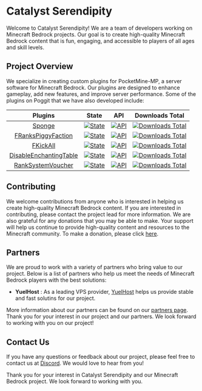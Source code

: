 # Catalyst Serendipity

Welcome to Catalyst Serendipity! We are a team of developers working on Minecraft Bedrock projects. Our goal is to create high-quality Minecraft Bedrock content that is fun, engaging, and accessible to players of all ages and skill levels.

## Project Overview

We specialize in creating custom plugins for PocketMine-MP, a server software for Minecraft Bedrock. Our plugins are designed to enhance gameplay, add new features, and improve server performance. Some of the plugins on Poggit that we have also developed include:

| Plugins | State | API | Downloads Total |
| :-----: | :---: | :-: | :-------: |
| [Sponge](https://github.com/Catalyst-Serendipity/Sponge) | [![State](https://poggit.pmmp.io/shield.state/Sponge)](https://poggit.pmmp.io/p/Sponge) | [![API](https://poggit.pmmp.io/shield.api/Sponge)](https://poggit.pmmp.io/p/Sponge) | [![Downloads Total](https://poggit.pmmp.io/shield.dl.total/Sponge)](https://poggit.pmmp.io/p/Sponge) |
| [FRanksPiggyFaction](https://github.com/FRashkar-pm/FRanksPiggyFaction) | [![State](https://poggit.pmmp.io/shield.state/FRanksPiggyFaction)](https://poggit.pmmp.io/p/FRanksPiggyFaction) | [![API](https://poggit.pmmp.io/shield.api/FRanksPiggyFaction)](https://poggit.pmmp.io/p/FRanksPiggyFaction) | [![Downloads Total](https://poggit.pmmp.io/shield.dl.total/FRanksPiggyFaction)](https://poggit.pmmp.io/p/FRanksPiggyFaction) |
| [FKickAll](https://github.com/FRashkar-pm/FKickAll) | [![State](https://poggit.pmmp.io/shield.state/FKickAll)](https://poggit.pmmp.io/p/FKickAll) | [![API](https://poggit.pmmp.io/shield.api/FKickAll)](https://poggit.pmmp.io/p/FKickAll) | [![Downloads Total](https://poggit.pmmp.io/shield.dl.total/FKickAll)](https://poggit.pmmp.io/p/FKickAll) |
| [DisableEnchantingTable](https://github.com/Slayer-Return/DisableEnchantingTable) | [![State](https://poggit.pmmp.io/shield.state/DisableEnchantingTable)](https://poggit.pmmp.io/p/DisableEnchantingTable) | [![API](https://poggit.pmmp.io/shield.api/DisableEnchantingTable)](https://poggit.pmmp.io/p/DisableEnchantingTable) | [![Downloads Total](https://poggit.pmmp.io/shield.dl.total/DisableEnchantingTable)](https://poggit.pmmp.io/p/DisableEnchantingTable) |
| [RankSystemVoucher](https://github.com/Slayer-Return/RankSystemVoucher) | [![State](https://poggit.pmmp.io/shield.state/RankSystemVoucher)](https://poggit.pmmp.io/p/RankSystemVoucher) | [![API](https://poggit.pmmp.io/shield.api/RankSystemVoucher)](https://poggit.pmmp.io/p/RankSystemVoucher) | [![Downloads Total](https://poggit.pmmp.io/shield.dl.total/RankSystemVoucher)](https://poggit.pmmp.io/p/RankSystemVoucher) |

## Contributing

We welcome contributions from anyone who is interested in helping us create high-quality Minecraft Bedrock content. If you are interested in contributing, please contact the project lead for more information. We are also grateful for any donations that you may be able to make. Your support will help us continue to provide high-quality content and resources to the Minecraft community. To make a donation, please click [here](https://paypal.me/FireRashkar).

## Partners

We are proud to work with a variety of partners who bring value to our project. Below is a list of partners who help us meet the needs of Minecraft Bedrock players with the best solutions:

- **YuelHost** : As a leading VPS provider, [YuelHost](https://yuelhost.com/invite/FireRashkar) helps us provide stable and fast solutins for our project.

More information about our partners can be found on our [partners page](https://github.com/Catalyst-Serendipity/.github/blob/main/profile/partners/PARTNERS.md). Thank you for your interest in our project and our partners. We look forward to working with you on our project!

## Contact Us

If you have any questions or feedback about our project, please feel free to contact us at [Discord](https://discord.gg/zMvuXPYjEe). We would love to hear from you!

Thank you for your interest in Catalyst Serendipity and our Minecraft Bedrock project. We look forward to working with you.
